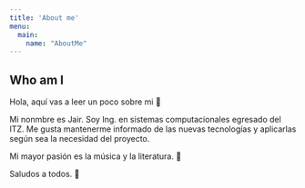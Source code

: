 ```yaml
---
title: 'About me'
menu:
  main:
    name: "AboutMe"
---
```


## Who am I

Hola, aquí vas a leer un poco sobre mi 🤩

Mi nonmbre es Jair. Soy Ing. en sistemas computacionales egresado del ITZ. Me gusta mantenerme informado de las nuevas tecnologías y aplicarlas según
sea la necesidad del proyecto.

Mi mayor pasión es la música y la literatura. 🎵

Saludos a todos. 👋

